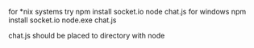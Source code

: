 
for *nix systems try 
    npm install socket.io
    node chat.js
for windows
    npm install socket.io
    node.exe chat.js

chat.js should be placed to directory with node
